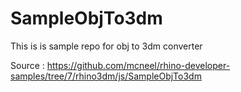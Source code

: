 # SampleObjTo3dm
This is is sample repo for obj to 3dm converter

Source : https://github.com/mcneel/rhino-developer-samples/tree/7/rhino3dm/js/SampleObjTo3dm
